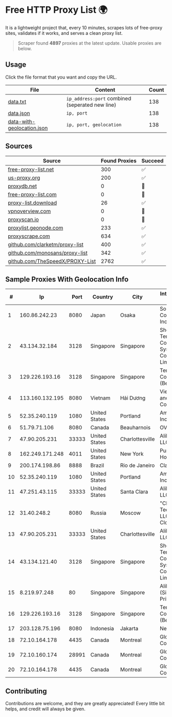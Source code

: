 
# Free HTTP Proxy List 🌍

It is a lightweight project that, every 10 minutes, scrapes lots of free-proxy sites, validates if it works, and serves a clean proxy list.


> Scraper found **4897** proxies at the latest update. Usable proxies are below.

## Usage

Click the file format that you want and copy the URL.


|File|Content|Count|
|----|-------|-----|
|[data.txt](https://raw.githubusercontent.com/themiralay/Proxy-List-World/master/data.txt)|`ip_address:port` combined (seperated new line)|138|
|[data.json](https://raw.githubusercontent.com/themiralay/Proxy-List-World/master/data.json)|`ip, port`|138|
|[data-with-geolocation.json](https://raw.githubusercontent.com/themiralay/Proxy-List-World/master/data-with-geolocation.json)|`ip, port, geolocation`|138|

## Sources

|Source|Found Proxies|Succeed|
|------|-------------|-------|
|[free-proxy-list.net](https://free-proxy-list.net)|300|✅|
|[us-proxy.org](https://www.us-proxy.org)|200|✅|
|[proxydb.net](http://proxydb.net)|0|🚫|
|[free-proxy-list.com](https://free-proxy-list.com/?page=&port=&type%5B%5D=http&type%5B%5D=https&up_time=0&search=Search)|0|🚫|
|[proxy-list.download](https://www.proxy-list.download/HTTP)|26|✅|
|[vpnoverview.com](https://vpnoverview.com/privacy/anonymous-browsing/free-proxy-servers)|0|🚫|
|[proxyscan.io](https://www.proxyscan.io)|0|🚫|
|[proxylist.geonode.com](https://proxylist.geonode.com/api/proxy-list?limit=300&page=1&sort_by=lastChecked&sort_type=desc&protocols=http,https)|233|✅|
|[proxyscrape.com](https://api.proxyscrape.com/v2/?request=displayproxies&protocol=http&timeout=10000&country=all&ssl=all&anonymity=all)|634|✅|
|[github.com/clarketm/proxy-list](https://raw.githubusercontent.com/clarketm/proxy-list/master/proxy-list-raw.txt)|400|✅|
|[github.com/monosans/proxy-list](https://raw.githubusercontent.com/monosans/proxy-list/main/proxies/http.txt)|342|✅|
|[github.com/TheSpeedX/PROXY-List](https://raw.githubusercontent.com/TheSpeedX/PROXY-List/master/http.txt)|2762|✅|


## Sample Proxies With Geolocation Info

|#|Ip|Port|Country|City|Internet Service Provider|
|-|--|----|-------|----|-------------------------|
|1|160.86.242.23|8080|Japan|Osaka|Sony Network Communications Inc|
|2|43.134.32.184|3128|Singapore|Singapore|Shenzhen Tencent Computer Systems Company Limited|
|3|129.226.193.16|3128|Singapore|Singapore|Tencent Cloud Computing (Beijing) Co|
|4|113.160.132.195|8080|Vietnam|Hải Dương|VietNam Post and Telecom Corporation|
|5|52.35.240.119|1080|United States|Portland|Amazon.com, Inc.|
|6|51.79.71.106|8080|Canada|Beauharnois|OVH SAS|
|7|47.90.205.231|33333|United States|Charlottesville|Alibaba.com LLC|
|8|162.249.171.248|4011|United States|New York|PureVoltage Hosting Inc.|
|9|200.174.198.86|8888|Brazil|Rio de Janeiro|Claro S.A|
|10|52.35.240.119|1080|United States|Portland|Amazon.com, Inc.|
|11|47.251.43.115|33333|United States|Santa Clara|Alibaba Cloud LLC|
|12|31.40.248.2|8080|Russia|Moscow|"Cloud Technologies" LLC trading as Cloud.ru|
|13|47.90.205.231|33333|United States|Charlottesville|Alibaba.com LLC|
|14|43.134.121.40|3128|Singapore|Singapore|Shenzhen Tencent Computer Systems Company Limited|
|15|8.219.97.248|80|Singapore|Singapore|Alibaba Cloud (Singapore) Private Limited|
|16|129.226.193.16|3128|Singapore|Singapore|Tencent Cloud Computing (Beijing) Co|
|17|203.128.75.196|8080|Indonesia|Jakarta|Neuviz|
|18|72.10.164.178|4435|Canada|Montreal|GloboTech Communications|
|19|72.10.160.174|28991|Canada|Montreal|GloboTech Communications|
|20|72.10.164.178|4435|Canada|Montreal|GloboTech Communications|



## Contributing

Contributions are welcome, and they are greatly appreciated! Every
little bit helps, and credit will always be given.

